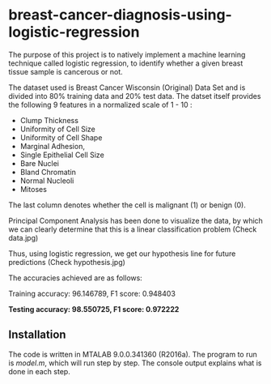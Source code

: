 # breast-cancer-diagnosis-using-logistic-regression

The purpose of this project is to natively implement a machine learning technique called logistic regression, to identify whether a given breast tissue sample is cancerous or not. 

The dataset used is Breast Cancer Wisconsin (Original) Data Set and is divided into 80% training data and 20% test data. The datset itself provides the following 9 features in a normalized scale of 1 - 10 :
- Clump Thickness
- Uniformity of Cell Size
- Uniformity of Cell Shape
- Marginal Adhesion,
- Single Epithelial Cell Size
- Bare Nuclei
- Bland Chromatin
- Normal Nucleoli
- Mitoses

The last column denotes whether the cell is malignant (1) or benign (0).

Principal Component Analysis has been done to visualize the data, by which we can clearly determine that this is a linear classification problem (Check data.jpg)

Thus, using logistic regression, we get our hypothesis line for future predictions (Check hypothesis.jpg) 

The accuracies achieved are as follows:

Training accuracy: 96.146789, F1 score: 0.948403

**Testing accuracy: 98.550725, F1 score: 0.972222**

## Installation

The code is written in MTALAB 9.0.0.341360 (R2016a). The program to run is *model.m*, which will run step by step. The console output explains what is done in each step.
